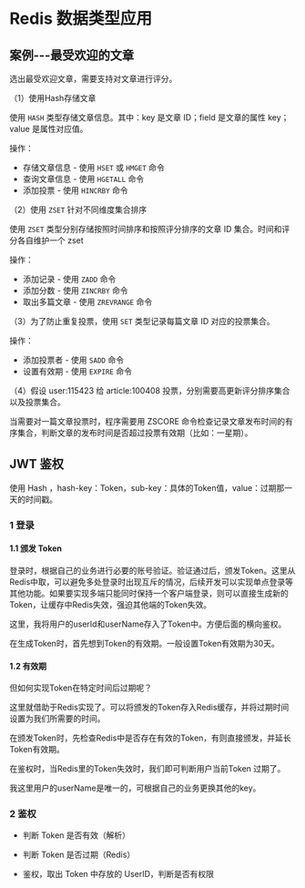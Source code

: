 # Redis 数据类型应用

## 案例---最受欢迎的文章

选出最受欢迎文章，需要支持对文章进行评分。

（1）使用Hash存储文章

使用 `HASH` 类型存储文章信息。其中：key 是文章 ID；field 是文章的属性 key；value 是属性对应值。

操作：

- 存储文章信息 - 使用 `HSET` 或 `HMGET` 命令
- 查询文章信息 - 使用 `HGETALL` 命令
- 添加投票 - 使用 `HINCRBY` 命令

（2）使用 `ZSET` 针对不同维度集合排序

使用 `ZSET` 类型分别存储按照时间排序和按照评分排序的文章 ID 集合。时间和评分各自维护一个 zset

操作：

- 添加记录 - 使用 `ZADD` 命令
- 添加分数 - 使用 `ZINCRBY` 命令
- 取出多篇文章 - 使用 `ZREVRANGE` 命令

（3）为了防止重复投票，使用 `SET` 类型记录每篇文章 ID 对应的投票集合。

操作：

- 添加投票者 - 使用 `SADD` 命令
- 设置有效期 - 使用 `EXPIRE` 命令

（4）假设 user:115423 给 article:100408 投票，分别需要高更新评分排序集合以及投票集合。

当需要对一篇文章投票时，程序需要用 ZSCORE 命令检查记录文章发布时间的有序集合，判断文章的发布时间是否超过投票有效期（比如：一星期）。

## JWT 鉴权

使用 Hash ，hash-key：Token，sub-key：具体的Token值，value：过期那一天的时间戳。

### 1 登录

#### 1.1 颁发 Token

登录时，根据自己的业务进行必要的账号验证。验证通过后，颁发Token。这里从Redis中取，可以避免多处登录时出现互斥的情况，后续开发可以实现单点登录等其他功能。如果要实现多端只能同时保持一个客户端登录，则可以直接生成新的Token，让缓存中Redis失效，强迫其他端的Token失效。

这里，我将用户的userId和userName存入了Token中。方便后面的横向鉴权。

在生成Token时，首先想到Token的有效期。一般设置Token有效期为30天。

#### 1.2 有效期

但如何实现Token在特定时间后过期呢？

这里就借助于Redis实现了。可以将颁发的Token存入Redis缓存，并将过期时间设置为我们所需要的时间。  

在颁发Token时，先检查Redis中是否存在有效的Token，有则直接颁发，并延长Token有效期。

在鉴权时，当Redis里的Token失效时，我们即可判断用户当前Token 过期了。

我这里用户的userName是唯一的，可根据自己的业务更换其他的key。

### 2 鉴权

* 判断 Token 是否有效（解析）

* 判断 Token 是否过期（Redis）

* 鉴权，取出 Token 中存放的 UserID，判断是否有权限
